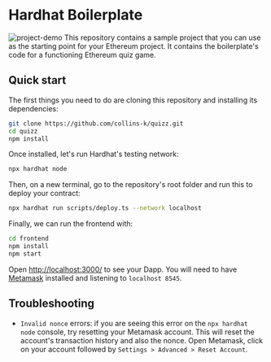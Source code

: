 # Hardhat Boilerplate
[project-demo]: quiz.gif
![project-demo]
This repository contains a sample project that you can use as the starting point
for your Ethereum project. It contains the boilerplate's code for a functioning Ethereum quiz game.

## Quick start

The first things you need to do are cloning this repository and installing its
dependencies:

```sh
git clone https://github.com/collins-k/quizz.git
cd quizz
npm install
```

Once installed, let's run Hardhat's testing network:

```sh
npx hardhat node
```

Then, on a new terminal, go to the repository's root folder and run this to
deploy your contract:

```sh
npx hardhat run scripts/deploy.ts --network localhost
```

Finally, we can run the frontend with:

```sh
cd frontend
npm install
npm start
```

Open [http://localhost:3000/](http://localhost:3000/) to see your Dapp. You will
need to have [Metamask](https://metamask.io) installed and listening to
`localhost 8545`.

## Troubleshooting

- `Invalid nonce` errors: if you are seeing this error on the `npx hardhat node`
  console, try resetting your Metamask account. This will reset the account's
  transaction history and also the nonce. Open Metamask, click on your account
  followed by `Settings > Advanced > Reset Account`.
